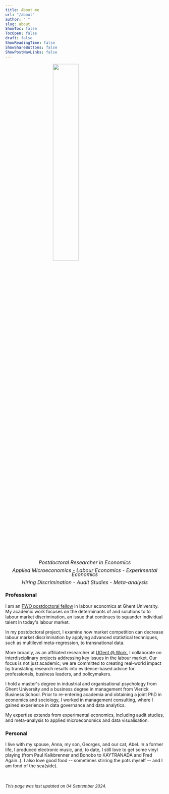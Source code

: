 ```yaml
---
title: About me
url: "/about"
author: " "
slug: about
ShowToc: false
TocOpen: false
draft: false
ShowReadingTime: false
ShowShareButtons: false
ShowPostNavLinks: false
---
```




<img src="https://raw.githubusercontent.com/lglip/louislippens/main/images/profilecutout_c.png" width="40%" style="display: block; margin: auto;" />

<p style="line-height:.8; font-style:italic; text-align:center"><font size="3">Postdoctoral Researcher in Economics<br></br>Applied Microeconomics - Labour Economics - Experimental Economics<br></br>Hiring Discrimination - Audit Studies - Meta-analysis</font></p>

### Professional
I am an [FWO postdoctoral fellow](https://www.fwo.be/en/fellowships-funding/postdoctoral-fellowships/junior-postdoctoral-fellowship/) in labour economics at Ghent University. My academic work focuses on the determinants of and solutions to to labour market discrimination, an issue that continues to squander individual talent in today's labour market.

In my postdoctoral project, I examine how market competition can decrease labour market discrimination by applying advanced statistical techniques, such as multilevel meta-regression, to transnational data.

More broadly, as an affiliated researcher at [UGent @ Work](https://www.ugent.be/ugentatwork/en), I collaborate on interdisciplinary projects addressing key issues in the labour market. Our focus is not just academic; we are committed to creating real-world impact by translating research results into evidence-based advice for professionals, business leaders, and policymakers.

I hold a master's degree in industrial and organisational psychology from Ghent University and a business degree in management from Vlerick Business School. Prior to re-entering academia and obtaining a joint PhD in economics and sociology, I worked in management consulting, where I gained experience in data governance and data analytics.

My expertise extends from experimental economics, including audit studies, and meta-analysis to applied microeconomics and data visualisation.

### Personal
I live with my spouse, Anna, my son, Georges, and our cat, Abel. In a former life, I produced electronic music, and, to date, I still love to get some vinyl playing (from Paul Kalkbrenner and Bonobo to KAYTRANADA and Fred Again..). I also love good food -- sometimes stirring the pots myself -- and I am fond of the sea(side).

<br></br>
<font size="2">
_This page was last updated on 04 September 2024._
<font>
